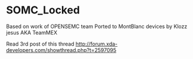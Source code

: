 SOMC_Locked
===========

Based on work of OPENSEMC team
Ported to MontBlanc devices by Klozz jesus AKA TeamMEX



Read 3rd post of this thread
http://forum.xda-developers.com/showthread.php?t=2597095
